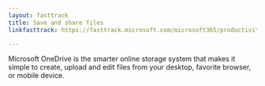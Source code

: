 ```yaml
---
layout: fasttrack
title: Save and share files
linkfasttrack: https://fasttrack.microsoft.com/microsoft365/productivitylibrary/Save-and-share-files 

---
```

Microsoft OneDrive is the smarter online storage system that makes it simple to create, upload and edit files from your desktop, favorite browser, or mobile device.